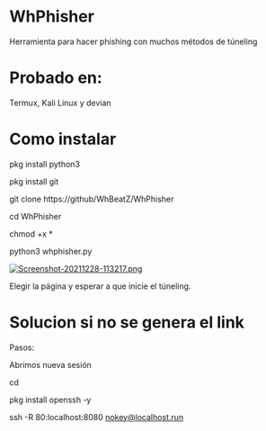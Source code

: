 # WhPhisher
Herramienta para hacer phishing con muchos
métodos de túneling

# Probado en:
Termux, Kali Linux y devian

# Como instalar

pkg install python3

pkg install git

git clone https://github/WhBeatZ/WhPhisher

cd WhPhisher

chmod +x *

python3 whphisher.py

[![Screenshot-20211228-113217.png](https://i.postimg.cc/zf6sY5Zz/Screenshot-20211228-113217.png)](https://postimg.cc/06GW7TyF)

Elegir la página y esperar a que inicie el túneling.

# Solucion si no se genera el link

Pasos:

Abrimos nueva sesión

cd

pkg install openssh -y

ssh -R 80:localhost:8080 nokey@localhost.run

